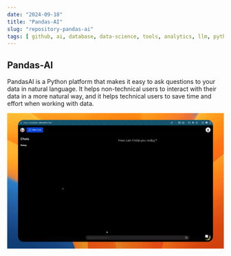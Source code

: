 ```yaml
---
date: "2024-09-18"
title: "Pandas-AI"
slug: "repository-pandas-ai"
tags: [ github, ai, database, data-science, tools, analytics, llm, python ]
---
```




## Pandas-AI

PandasAI is a Python platform that makes it easy to ask questions to your data in natural language. It helps non-technical users to interact with their data in a more natural way, and it helps technical users to save time and effort when working with data.

![Pandas-AI Demo][2]



   [1]: https://github.com/Sinaptik-AI/pandas-ai
   [2]: https://raw.githubusercontent.com/Sinaptik-AI/pandas-ai/main/assets/demo.gif
